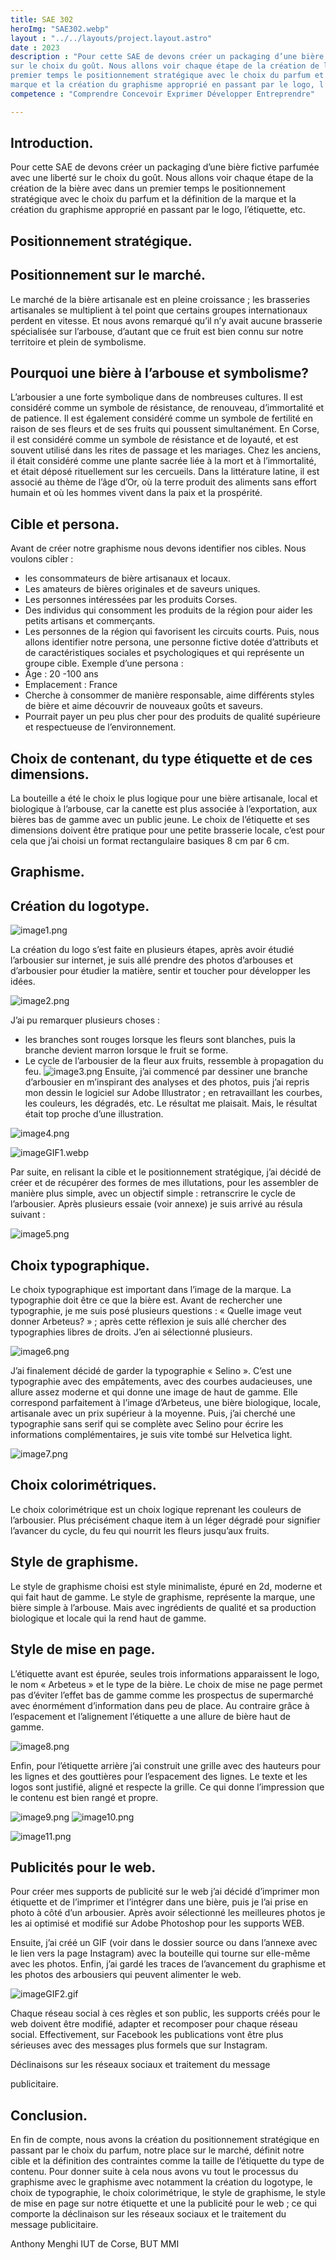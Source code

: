 ```yaml
---
title: SAE 302
heroImg: "SAE302.webp"
layout : "../../layouts/project.layout.astro"
date : 2023
description : "Pour cette SAE de devons créer un packaging d’une bière fictive parfumée avec une liberté
sur le choix du goût. Nous allons voir chaque étape de la création de la bière avec dans un
premier temps le positionnement stratégique avec le choix du parfum et la définition de la
marque et la création du graphisme approprié en passant par le logo, l’étiquette, etc."
competence : "Comprendre Concevoir Exprimer Développer Entreprendre"

---
```

## Introduction.
 
Pour cette SAE de devons créer un packaging d’une bière fictive parfumée avec une liberté
sur le choix du goût. Nous allons voir chaque étape de la création de la bière avec dans un
premier temps le positionnement stratégique avec le choix du parfum et la définition de la
marque et la création du graphisme approprié en passant par le logo, l’étiquette, etc.
 

  

## Positionnement stratégique.

## Positionnement sur le marché.

Le marché de la bière artisanale est en pleine croissance ; les brasseries artisanales se
multiplient à tel point que certains groupes internationaux perdent en vitesse. Et nous avons
remarqué qu’il n’y avait aucune brasserie spécialisée sur l’arbouse, d’autant que ce fruit est
bien connu sur notre territoire et plein de symbolisme.

## Pourquoi une bière à l’arbouse et symbolisme?

L’arbousier a une forte symbolique dans de nombreuses cultures. Il est considéré comme
un symbole de résistance, de renouveau, d’immortalité et de patience. Il est également
considéré comme un symbole de fertilité en raison de ses fleurs et de ses fruits qui poussent
simultanément. En Corse, il est considéré comme un symbole de résistance et de loyauté,
et est souvent utilisé dans les rites de passage et les mariages. Chez les anciens, il
était considéré comme une plante sacrée liée à la mort et à l’immortalité, et était déposé
rituellement sur les cercueils. Dans la littérature latine, il est associé au thème de l’âge d’Or,
où la terre produit des aliments sans effort humain et où les hommes vivent dans la paix et
la prospérité.

## Cible et persona.

Avant de créer notre graphisme nous devons identifier nos cibles. Nous voulons cibler :

- les consommateurs de bière artisanaux et locaux.
- Les amateurs de bières originales et de saveurs uniques.
- Les personnes intéressées par les produits Corses.
- Des individus qui consomment les produits de la région pour aider les petits artisans
et commerçants.
- Les personnes de la région qui favorisent les circuits courts.
Puis, nous allons identifier notre persona, une personne fictive dotée d’attributs et de
caractéristiques sociales et psychologiques et qui représente un groupe cible.
Exemple d’une persona :
- Âge : 20 -100 ans
- Emplacement : France
- Cherche à consommer de manière responsable, aime différents styles de bière et
aime découvrir de nouveaux goûts et saveurs.
- Pourrait payer un peu plus cher pour des produits de qualité supérieure et respectueuse
de l’environnement.


  

## Choix de contenant, du type étiquette et de ces dimensions.

 
La bouteille a été le choix le plus logique pour une bière artisanale, local et biologique à
l’arbouse, car la canette est plus associée à l’exportation, aux bières bas de gamme avec
un public jeune.
Le choix de l’étiquette et ses dimensions doivent être pratique pour une petite brasserie
locale, c’est pour cela que j’ai choisi un format rectangulaire basiques 8 cm par 6 cm.
 

  

## Graphisme.

## Création du logotype.

![image1.png](/img/sae302/image1.png)


La création du logo s’est faite en plusieurs
étapes, après avoir étudié l’arbousier sur
internet, je suis allé prendre des photos
d’arbouses et d’arbousier pour étudier la
matière, sentir et toucher pour développer les
idées.

![image2.png](/img/sae302/image2.png)

J’ai pu remarquer plusieurs choses :

- les branches sont rouges lorsque les
fleurs sont blanches, puis la branche devient
marron lorsque le fruit se forme.
- Le cycle de l’arbousier de la fleur aux
fruits, ressemble à propagation du feu.
![image3.png](/img/sae302/image3.png)
Ensuite, j’ai commencé par dessiner une
branche d’arbousier en m’inspirant des
analyses et des photos, puis j’ai repris mon
dessin le logiciel sur Adobe Illustrator ; en
retravaillant les courbes, les couleurs, les
dégradés, etc. Le résultat me plaisait. Mais, le
résultat était top proche d’une illustration.


![image4.png](/img/sae302/image4.png)

![imageGIF1.webp](/img/sae302/imageGIF1.webp)

 
Par suite, en relisant la cible et le positionnement stratégique, j’ai décidé de créer et de
récupérer des formes de mes illutations, pour les assembler de manière plus simple, avec
un objectif simple : retranscrire le cycle de l’arbousier. Après plusieurs essaie (voir annexe)
je suis arrivé au résula suivant :
 
![image5.png](/img/sae302/image5.png)


## Choix typographique.

Le choix typographique est important dans
l’image de la marque. La typographie doit
être ce que la bière est. Avant de rechercher
une typographie, je me suis posé plusieurs
questions : « Quelle image veut donner
Arbeteus? » ; après cette réflexion je suis allé
chercher des typographies libres de droits.
J’en ai sélectionné plusieurs.

![image6.png](/img/sae302/image6.png)


J’ai finalement décidé de garder la typographie « Selino ». C’est une typographie avec
des empâtements, avec des courbes audacieuses, une allure assez moderne et qui donne
une image de haut de gamme. Elle correspond parfaitement à l’image d’Arbeteus, une
bière biologique, locale, artisanale avec un prix supérieur à la moyenne. Puis, j’ai cherché
une typographie sans serif qui se complète avec Selino pour écrire les informations
complémentaires, je suis vite tombé sur Helvetica light.


![image7.png](/img/sae302/image7.png)
 
  
 
## Choix colorimétriques.

 
Le choix colorimétrique est un choix logique reprenant les couleurs de l’arbousier. Plus
précisément chaque item à un léger dégradé pour signifier l’avancer du cycle, du feu qui
nourrit les fleurs jusqu’aux fruits.
 
## Style de graphisme.

 
Le style de graphisme choisi est style minimaliste, épuré en 2d, moderne et qui fait haut de
gamme. Le style de graphisme, représente la marque, une bière simple à l’arbouse. Mais
avec ingrédients de qualité et sa production biologique et locale qui la rend haut de gamme.
 
## Style de mise en page.

 
L’étiquette avant est épurée, seules trois informations apparaissent le logo, le nom « Arbeteus
» et le type de la bière. Le choix de mise ne page permet pas d’éviter l’effet bas de gamme
comme les prospectus de supermarché avec énormément d’information dans peu de place.
Au contraire grâce à l’espacement et l’alignement l’étiquette a une allure de bière haut de
gamme.
 
![image8.png](/img/sae302/image8.png)

  

Enfin, pour l’étiquette arrière j’ai construit une grille avec des hauteurs pour les lignes et des
gouttières pour l’espacement des lignes. Le texte et les logos sont justifié, aligné et respecte
la grille. Ce qui donne l’impression que le contenu est bien rangé et propre.

![image9.png](/img/sae302/image9.png)
![image10.png](/img/sae302/image10.png)

![image11.png](/img/sae302/image11.png)


## Publicités pour le web.


Pour créer mes supports de publicité sur le web j’ai décidé
d’imprimer mon étiquette et de l’imprimer et l’intégrer
dans une bière, puis je l’ai prise en photo à côté d’un
arbousier. Après avoir sélectionné les meilleures photos
je les ai optimisé et modifié sur Adobe Photoshop pour
les supports WEB.




Ensuite, j’ai créé un GIF (voir dans le dossier source ou dans l’annexe avec le lien vers la
page Instagram) avec la bouteille qui tourne sur elle-même avec les photos.
Enfin, j’ai gardé les traces de l’avancement du graphisme et les photos des arbousiers qui
peuvent alimenter le web.

![imageGIF2.gif](/img/sae302/imageGIF2.gif)


Chaque réseau social à ces règles et son public, les supports créés pour le web doivent
être modifié, adapter et recomposer pour chaque réseau social.
Effectivement, sur Facebook les publications vont être plus sérieuses avec des messages
plus formels que sur Instagram.

Déclinaisons sur les réseaux sociaux et traitement du message

publicitaire.


  

## Conclusion.

 
En fin de compte, nous avons la création du positionnement stratégique en passant par le
choix du parfum, notre place sur le marché, définit notre cible et la définition des contraintes
comme la taille de l’étiquette du type de contenu. Pour donner suite à cela nous avons vu
tout le processus du graphisme avec le graphisme avec notamment la création du logotype,
le choix de typographie, le choix colorimétrique, le style de graphisme, le style de mise en
page sur notre étiquette et une la publicité pour le web ; ce qui comporte la déclinaison sur
les réseaux sociaux et le traitement du message publicitaire.
 

Anthony Menghi IUT de Corse, BUT MMI
<!-- 
## Annexe.

Lien vers le compe insagram : https://www.instagram.com/arbuteus/

 
unitéalcool^1
 
 
COUNT. 33cl - 330ml. BIERE - alc. 8% vol.
Valeurs nutritionnelles pour 100ml : Energie 172 kj/42 kcal ; matières grasses 0g dont acides gras saturés 0g ; glucides 3,2g
dont sucres 0g ; protéine 0g ; sel <O,O1g.Ingrédients : eau, malt d’ orge , arômes naturels d’ arbouse ,
extraits de houblon. Ingrédients 100% d’origine naturelle issus d’une agriculture biologique.
Produit de France, brassée et conditionnée en Corse.Conserver debout et au frais. Un dépôt naturel peut se former.
20250 Corte, brasserie Menghi.À consommer de préférence avant le :
Numéro de lot :
http://www.arbuteus.fr
0123456789 04/03/
 
 
C
M
J
CM
MJ
CJ
CMJ
N
 
 
étiquette_arrière.pdf 1 20/01/2023 11:
 
Arbuteus

 
Bière biologique
corse à l’arbouse
 
 
C
M
J
CM
MJ
CJ
CMJ
N
 
 
étiquette_avant.pdf 1 20/01/2023 11:
 
Les étapes et les tests pour trouver le
logo final :

Étiquettes :

 -->
